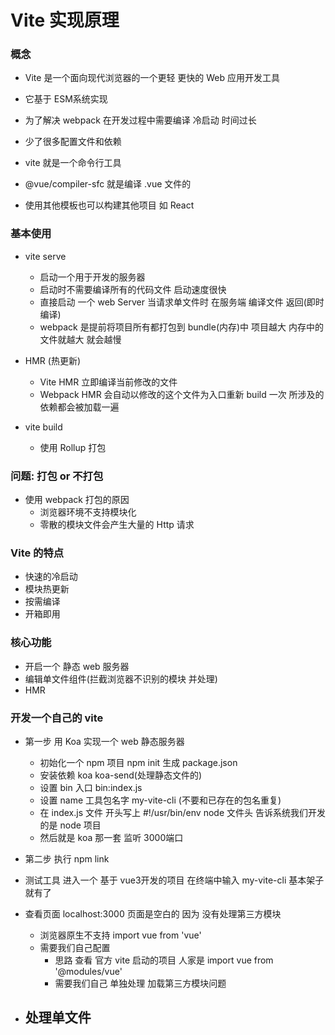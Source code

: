 # Vite 实现原理

### 概念
- Vite 是一个面向现代浏览器的一个更轻 更快的 Web 应用开发工具
- 它基于 ESM系统实现
- 为了解决 webpack 在开发过程中需要编译 冷启动 时间过长
- 少了很多配置文件和依赖

- vite 就是一个命令行工具
- @vue/compiler-sfc 就是编译 .vue 文件的
- 使用其他模板也可以构建其他项目  如 React

### 基本使用
- vite serve
    - 启动一个用于开发的服务器
    - 启动时不需要编译所有的代码文件 启动速度很快
    - 直接启动 一个 web Server 当请求单文件时 在服务端 编译文件 返回(即时编译)
    - webpack 是提前将项目所有都打包到 bundle(内存)中 项目越大 内存中的文件就越大 就会越慢
- HMR (热更新)
    - Vite HMR 立即编译当前修改的文件
    - Webpack HMR 会自动以修改的这个文件为入口重新 build 一次 所涉及的依赖都会被加载一遍

- vite build
    - 使用 Rollup 打包

### 问题: 打包 or 不打包
- 使用 webpack 打包的原因
    - 浏览器环境不支持模块化
    - 零散的模块文件会产生大量的 Http 请求

### Vite 的特点
- 快速的冷启动
- 模块热更新
- 按需编译
- 开箱即用

### 核心功能
- 开启一个 静态 web 服务器
- 编辑单文件组件(拦截浏览器不识别的模块 并处理)
- HMR

### 开发一个自己的 vite
- 第一步 用 Koa 实现一个 web 静态服务器
    - 初始化一个 npm 项目  npm init 生成 package.json
    - 安装依赖  koa koa-send(处理静态文件的)
    - 设置 bin 入口  bin:index.js
    - 设置 name 工具包名字 my-vite-cli (不要和已存在的包名重复)
    - 在 index.js 文件 开头写上  #!/usr/bin/env node  文件头  告诉系统我们开发的是 node 项目
    - 然后就是 koa 那一套   监听 3000端口
 - 第二步  执行 npm link 
 - 测试工具  进入一个 基于 vue3开发的项目  在终端中输入  my-vite-cli 基本架子就有了  

- 查看页面 localhost:3000 页面是空白的  因为  没有处理第三方模块  
    - 浏览器原生不支持  import vue from 'vue'
    - 需要我们自己配置
        - 思路 查看 官方 vite 启动的项目  人家是  import vue from '@modules/vue'
        - 需要我们自己 单独处理 加载第三方模块问题
- 处理单文件
    - 

















